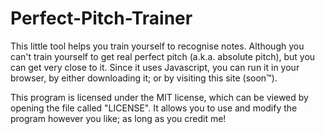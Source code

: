 # Perfect-Pitch-Trainer

This little tool helps you train yourself to recognise notes. Although you can't train yourself to get real perfect pitch (a.k.a. absolute pitch), but you can get very close to it. Since it uses Javascript, you can run it in your browser, by either downloading it; or by visiting this site (soon™).

This program is licensed under the MIT license, which can be viewed by opening the file called "LICENSE". It allows you to use and modify the program however you like; as long as you credit me!
